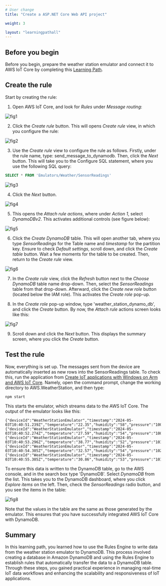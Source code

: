 ```yaml
---
# User change
title: "Create a ASP.NET Core Web API project"

weight: 3

layout: "learningpathall"
---
```

## Before you begin
Before you begin, prepare the weather station emulator and connect it to AWS IoT Core by completing this [Learning Path](/learning-paths/laptops-and-desktops/win_aws_iot). 
## Create the rule
Start by creating the rule: 

1. Open AWS IoT Core, and look for *Rules* under *Message routing*:

![fig1](Figures/01.png)

2. Click the *Create rule* button. This will opens *Create rule* view, in which you configure the rule:

![fig2](Figures/02.png)

3. Use the *Create rule* view to configure the rule as follows. Firstly, under the rule name, type: send_message_to_dynamodb. Then, click the *Next* button. This will take you to the Configure SQL statement, where you use the following SQL query:

```sql
SELECT * FROM 'Emulators/Weather/SensorReadings'
```

![fig3](Figures/03.png)

4. Click the *Next* button.

![fig4](Figures/04.png)

5. This opens the *Attach rule actions*, where under *Action 1*, select *DynamoDBv2*. This activates additional controls (see figure below):

![fig5](Figures/05.png)

6. Click the *Create DynamoDB* table. This will open another tab, where you type *SensorReadings* for the Table name and *timestamp* for the partition key. Ensure to check *Default settings*, scroll down, and click the *Create table* button. Wait a few moments for the table to be created. Then, return to the *Create rule* view.

![fig6](Figures/06.png)

7. In the *Create rule* view, click the *Refresh* button next to the *Choose DynamoDB* table name drop-down. Then, select the *SensorReadings* table from that drop-down. Afterward, click the *Create new role* button (located below the IAM role). This activates the *Create role* pop-up.

8. In the *Create role* pop-up window, type 'weather_station_dynamo_db', and click the *Create* button. By now, the *Attach rule* actions screen looks like this:

![fig7](Figures/07.png)

9. Scroll down and click the *Next* button. This displays the summary screen, where you click the *Create* button.

## Test the rule
Now, everything is set up. The messages sent from the device are automatically inserted as new rows into the SensorReadings table. To check this, run the application from [Create IoT applications with Windows on Arm and AWS IoT Core](laptops-and-desktops/win_aws_iot/). Namely, open the command prompt, change the working directory to AWS.WeatherStation, and then type:

```console
npm start
```

This starts the emulator, which streams data to the AWS IoT Core. The output of the emulator looks like this:

```output
{"deviceId":"WeatherStationEmulator","timestamp":"2024-05-03T10:40:51.239Z","temperature":"22.35","humidity":"58","pressure":"1000.1"}
{"deviceId":"WeatherStationEmulator","timestamp":"2024-05-03T10:40:52.274Z","temperature":"27.59","humidity":"54","pressure":"1006.1"}
{"deviceId":"WeatherStationEmulator","timestamp":"2024-05-03T10:40:53.296Z","temperature":"38.77","humidity":"52","pressure":"1019.6"}
{"deviceId":"WeatherStationEmulator","timestamp":"2024-05-03T10:40:54.305Z","temperature":"32.57","humidity":"54","pressure":"1020.8"}
{"deviceId":"WeatherStationEmulator","timestamp":"2024-05-03T10:40:55.305Z","temperature":"30.86","humidity":"53","pressure":"1014.9"}
```

To ensure this data is written to the DynamoDB table, go to the AWS console, and in the search box type 'DynamoDB'. Select *DynamoDB* from the list. This takes you to the DynamoDB dashboard, where you click *Explore items* on the left. Then, check the *SensorReadings* radio button, and you see the items in the table:

![fig8](Figures/08.png)

Note that the values in the table are the same as those generated by the emulator. This ensures that you have successfully integrated AWS IoT Core with DynamoDB.

## Summary
In this learning path, you learned how to use the Rules Engine to write data from the weather station emulator to DynamoDB. This process involved creating a database in Amazon DynamoDB and using the Rules Engine to establish rules that automatically transfer the data to a DynamoDB table. Through these steps, you gained practical experience in managing real-time IoT data workflows and enhancing the scalability and responsiveness of IoT applications.
